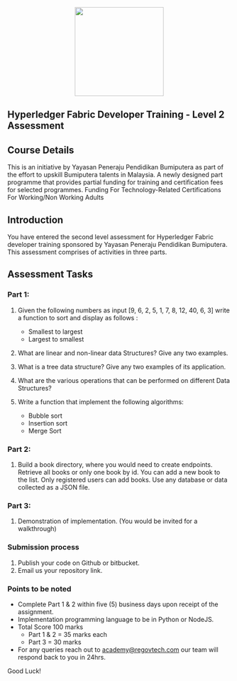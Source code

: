<p align="center">
  <img src="https://drive.google.com/uc?export=view&id=1okX9PPjeNCvKC3EK83EF5ZrD9LDMldvO" width="200">
</p>

## Hyperledger Fabric Developer Training - Level 2 Assessment
## Course Details
This is an initiative by Yayasan Peneraju Pendidikan Bumiputera as part of the effort to upskill Bumiputera talents in Malaysia. A newly designed part programme that provides partial funding for training and certification fees for selected programmes. Funding For Technology-Related Certifications For Working/Non Working Adults

## Introduction
You have entered the second level assessment for Hyperledger Fabric developer training sponsored by Yayasan Peneraju Pendidikan Bumiputera. 
This assessment comprises of activities in three parts.

## Assessment Tasks
### Part 1:
1. Given the following numbers as input [9, 6, 2, 5, 1, 7, 8, 12, 40, 6, 3] write a function to sort and display as follows :
    - Smallest to largest
    - Largest to smallest

2. What are linear and non-linear data Structures? Give any two examples.

3. What is a tree data structure? Give any two examples of its application.

4. What are the various operations that can be performed on different Data Structures? 

5. Write a function that implement the following algorithms:
    - Bubble sort
    - Insertion sort
    - Merge Sort

### Part 2:
1. Build a book directory, where you would need to create endpoints. Retrieve all books or only one book by id. You can add a new book to the list. Only registered users can add books. Use any database or data collected as a JSON file.
### Part 3:

1. Demonstration of implementation. (You would be invited for a walkthrough)

### Submission process

1. Publish your code on Github or bitbucket.
3. Email us your repository link.

 ### Points to be noted
  - Complete Part 1 & 2 within five (5) business days upon receipt of the assignment.
  - Implementation programming language to be in Python or NodeJS.
  - Total Score 100 marks
      - Part 1 & 2 = 35 marks each
      - Part 3 = 30 marks
  - For any queries reach out to academy@regovtech.com our team will respond back to you in 24hrs.


Good Luck!
